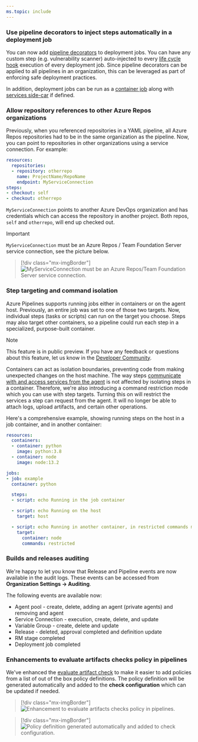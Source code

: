 ```yaml
---
ms.topic: include
---
```


### Use pipeline decorators to inject steps automatically in a deployment job

You can now add [pipeline decorators](/azure/devops/extend/develop/add-pipeline-decorator) to deployment jobs. You can have any custom step (e.g. vulnerability scanner) auto-injected to every [life cycle hook](/azure/devops/pipelines/process/deployment-jobs?view=azure-devops&preserve-view=true#descriptions-of-life-cycle-hooks) execution of every deployment job. Since pipeline decorators can be applied to all pipelines in an organization, this can be leveraged as part of enforcing safe deployment practices.

In addition, deployment jobs can be run as a [container job](/azure/devops/pipelines/process/container-phases) along with [services side-car](/azure/devops/pipelines/process/service-containers) if defined.

### Allow repository references to other Azure Repos organizations

Previously, when you referenced repositories in a YAML pipeline, all Azure Repos repositories had to be in the same organization as the pipeline. Now, you can point to repositories in other organizations using a service connection. For example:

```yaml
resources:
  repositories:
  - repository: otherrepo
    name: ProjectName/RepoName
    endpoint: MyServiceConnection
steps:
- checkout: self
- checkout: otherrepo
```

`MyServiceConnection` points to another Azure DevOps organization and has credentials which can access the repository in another project. Both repos, `self` and `otherrepo`, will end up checked out.

> [!IMPORTANT]
> `MyServiceConnection` must be an Azure Repos / Team Foundation Server service connection, see the picture below.

> [!div class="mx-imgBorder"]
> ![MyServiceConnection must be an Azure Repos/Team Foundation Server service connection.](../../media/163_03.png)

### Step targeting and command isolation

Azure Pipelines supports running jobs either in containers or on the agent host. Previously, an entire job was set to one of those two targets. Now, individual steps (tasks or scripts) can run on the target you choose. Steps may also target other containers, so a pipeline could run each step in a specialized, purpose-built container. 

> [!NOTE]
> This feature is in public preview. If you have any feedback or questions about this feature, let us know in the [Developer Community](https://developercommunity.visualstudio.com/spaces/21/index.html). 

Containers can act as isolation boundaries, preventing code from making unexpected changes on the host machine. The way steps [communicate with and access services from the agent](/azure/devops/pipelines/scripts/logging-commands) is not affected by isolating steps in a container. Therefore, we're also introducing a command restriction mode which you can use with step targets. Turning this on will restrict the services a step can request from the agent. It will no longer be able to attach logs, upload artifacts, and certain other operations.

Here's a comprehensive example, showing running steps on the host in a job container, and in another container:

```yaml
resources:
  containers:
  - container: python
    image: python:3.8
  - container: node
    image: node:13.2

jobs:
- job: example
  container: python

  steps:
  - script: echo Running in the job container

  - script: echo Running on the host
    target: host

  - script: echo Running in another container, in restricted commands mode
    target:
      container: node
      commands: restricted
```
 
### Builds and releases auditing

We're happy to let you know that Release and Pipeline events are now available in the audit logs. These events can be accessed from **Organization Settings -> Auditing**. 

The following events are available now:
 
* Agent pool - create, delete, adding an agent (private agents) and removing and agent
* Service Connection - execution, create, delete, and update
* Variable Group - create, delete and update
* Release - deleted, approval completed and definition update
* RM stage completed
* Deployment job completed

### Enhancements to evaluate artifacts checks policy in pipelines

We've enhanced the [evaluate artifact check](/azure/devops/pipelines/process/approvals?tabs=check-pass&view=azure-devops&preserve-view=true#evaluate-artifact) to make it easier to add policies from a list of out of the box policy definitions. The policy definition will be generated automatically and added to the **check configuration** which can be updated if needed.

> [!div class="mx-imgBorder"]
> ![Enhancement to evaluate artifacts checks policy in pipelines.](../../media/163_04.png)

> [!div class="mx-imgBorder"]
> ![Policy definition generated automatically and added to check configuration.](../../media/163_05.png)